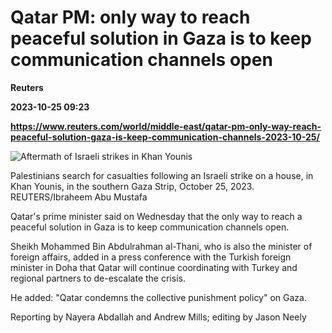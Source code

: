 # Qatar PM: only way to reach peaceful solution in Gaza is to keep communication channels open
**Reuters**

**2023-10-25 09:23**

**https://www.reuters.com/world/middle-east/qatar-pm-only-way-reach-peaceful-solution-gaza-is-keep-communication-channels-2023-10-25/**

![Aftermath of Israeli strikes in Khan Younis](https://www.reuters.com/resizer/V7zckqYjUiFoIAtD1NPNo8tWJsQ=/1920x0/filters:quality(80)/cloudfront-us-east-2.images.arcpublishing.com/reuters/7COIXLAZENMKBAOJ2YZIF3VNHY.jpg)

Palestinians search for casualties following an Israeli strike on a house, in Khan Younis, in the southern Gaza Strip, October 25, 2023. REUTERS/Ibraheem Abu Mustafa

Qatar's prime minister said on Wednesday that the only way to reach a peaceful solution in Gaza is to keep communication channels open.

Sheikh Mohammed Bin Abdulrahman al-Thani, who is also the minister of foreign affairs, added in a press conference with the Turkish foreign minister in Doha that Qatar will continue coordinating with Turkey and regional partners to de-escalate the crisis.

He added: "Qatar condemns the collective punishment policy" on Gaza.

Reporting by Nayera Abdallah and Andrew Mills; editing by Jason Neely
